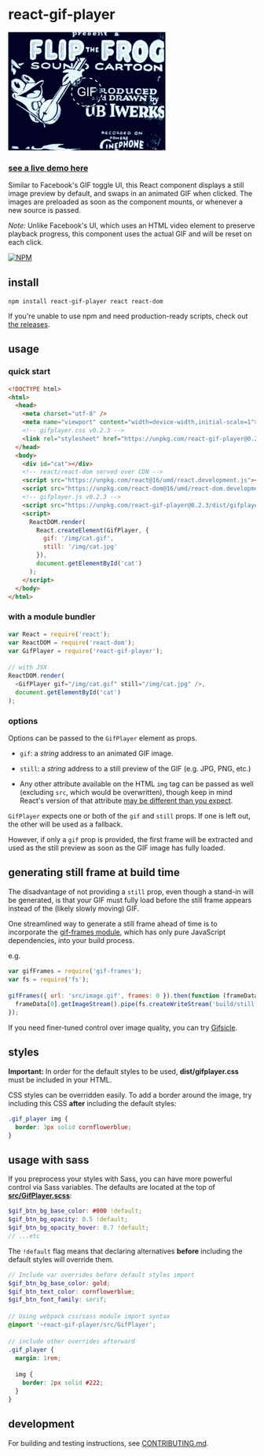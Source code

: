 # react-gif-player

![react-gif-player in action](demo.gif)

### [see a live demo here](https://benwiley4000.github.io/react-gif-player/)

Similar to Facebook's GIF toggle UI, this React component displays a still image preview by default, and swaps in an animated GIF when clicked. The images are preloaded as soon as the component mounts, or whenever a new source is passed.

*Note:* Unlike Facebook's UI, which uses an HTML video element to preserve playback progress, this component uses the actual GIF and will be reset on each click.

[![NPM](https://nodei.co/npm/react-gif-player.png)](https://npmjs.org/package/react-gif-player)

## install

```
npm install react-gif-player react react-dom
```

If you're unable to use npm and need production-ready scripts, check out [the releases](https://github.com/benwiley4000/react-gif-player/releases).

## usage

### quick start

```html
<!DOCTYPE html>
<html>
  <head>
    <meta charset="utf-8" />
    <meta name="viewport" content="width=device-width,initial-scale=1">
    <!-- gifplayer.css v0.2.3 -->
    <link rel="stylesheet" href="https://unpkg.com/react-gif-player@0.2.3/dist/gifplayer.css">
  </head>
  <body>
    <div id="cat"></div>
    <!-- react/react-dom served over CDN -->
    <script src="https://unpkg.com/react@16/umd/react.development.js"></script>
    <script src="https://unpkg.com/react-dom@16/umd/react-dom.development.js"></script>
    <!-- gifplayer.js v0.2.3 -->
    <script src="https://unpkg.com/react-gif-player@0.2.3/dist/gifplayer.js"></script>
    <script>
      ReactDOM.render(
        React.createElement(GifPlayer, {
          gif: '/img/cat.gif',
          still: '/img/cat.jpg'
        }),
        document.getElementById('cat')
      );
    </script>
  </body>
</html>

```

### with a module bundler

```javascript
var React = require('react');
var ReactDOM = require('react-dom');
var GifPlayer = require('react-gif-player');

// with JSX
ReactDOM.render(
  <GifPlayer gif="/img/cat.gif" still="/img/cat.jpg" />,
  document.getElementById('cat')
);
```

### options

Options can be passed to the `GifPlayer` element as props.

* `gif`: a *string* address to an animated GIF image.

* `still`: a *string* address to a still preview of the GIF (e.g. JPG, PNG, etc.)

* Any other attribute available on the HTML `img` tag can be passed as well (excluding `src`, which would be overwritten), though keep in mind React's version of that attribute [may be different than you expect](https://facebook.github.io/react/docs/dom-elements.html#all-supported-html-attributes).

`GifPlayer` expects one or both of the `gif` and `still` props. If one is left out, the other will be used as a fallback.

However, if only a `gif` prop is provided, the first frame will be extracted and used as the still preview as soon as the GIF image has fully loaded.

## generating still frame at build time

The disadvantage of not providing a `still` prop, even though a stand-in will be generated, is that your GIF must fully load before the still frame appears instead of the (likely slowly moving) GIF.

One streamlined way to generate a still frame ahead of time is to incorporate the [gif-frames module](https://github.com/benwiley4000/gif-frames), which has only pure JavaScript dependencies, into your build process.

e.g.

```javascript
var gifFrames = require('gif-frames');
var fs = require('fs');

gifFrames({ url: 'src/image.gif', frames: 0 }).then(function (frameData) {
  frameData[0].getImageStream().pipe(fs.createWriteStream('build/still.jpg'));
});
```

If you need finer-tuned control over image quality, you can try [Gifsicle](https://www.lcdf.org/gifsicle/).

## styles

**Important:** In order for the default styles to be used, **dist/gifplayer.css** must be included in your HTML.

CSS styles can be overridden easily. To add a border around the image, try including this CSS **after** including the default styles:

```css
.gif_player img {
  border: 3px solid cornflowerblue;
}
```

## usage with sass

If you preprocess your styles with Sass, you can have more powerful control via Sass variables. The defaults are located at the top of [**src/GifPlayer.scss**](src/GifPlayer.scss):

```scss
$gif_btn_bg_base_color: #000 !default;
$gif_btn_bg_opacity: 0.5 !default;
$gif_btn_bg_opacity_hover: 0.7 !default;
// ...etc
```
The `!default` flag means that declaring alternatives **before** including the default styles will override them.

```scss
// Include var overrides before default styles import
$gif_btn_bg_base_color: gold;
$gif_btn_text_color: cornflowerblue;
$gif_btn_font_family: serif;

// Using webpack css/sass module import syntax
@import '~react-gif-player/src/GifPlayer';

// include other overrides afterward
.gif_player {
  margin: 1rem;

  img {
    border: 2px solid #222;
  }
}
```

## development

For building and testing instructions, see [CONTRIBUTING.md](CONTRIBUTING.md).
